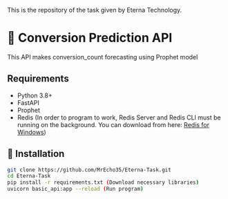 This is the repository of the task given by Eterna Technology.

# 🚀 Conversion Prediction API

This API makes conversion_count forecasting using Prophet model

## Requirements

- Python 3.8+
- FastAPI
- Prophet
- Redis (In order to program to work, Redis Server and Redis CLI must be running on the background. You can download from here: [Redis for Windows](https://github.com/microsoftarchive/redis/releases))

## 🚀 Installation
```bash
git clone https://github.com/MrEcho35/Eterna-Task.git
cd Eterna-Task
pip install -r requirements.txt (Download necessary libraries)
uvicorn basic_api:app --reload (Run program)
